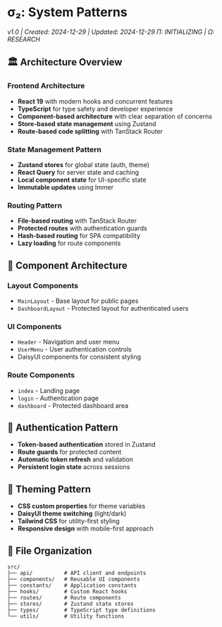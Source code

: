 # σ₂: System Patterns

_v1.0 | Created: 2024-12-29 | Updated: 2024-12-29_
_Π: INITIALIZING | Ω: RESEARCH_

## 🏛️ Architecture Overview

### Frontend Architecture

- **React 19** with modern hooks and concurrent features
- **TypeScript** for type safety and developer experience
- **Component-based architecture** with clear separation of concerns
- **Store-based state management** using Zustand
- **Route-based code splitting** with TanStack Router

### State Management Pattern

- **Zustand stores** for global state (auth, theme)
- **React Query** for server state and caching
- **Local component state** for UI-specific state
- **Immutable updates** using Immer

### Routing Pattern

- **File-based routing** with TanStack Router
- **Protected routes** with authentication guards
- **Hash-based routing** for SPA compatibility
- **Lazy loading** for route components

## 🧩 Component Architecture

### Layout Components

- `MainLayout` - Base layout for public pages
- `DashboardLayout` - Protected layout for authenticated users

### UI Components

- `Header` - Navigation and user menu
- `UserMenu` - User authentication controls
- DaisyUI components for consistent styling

### Route Components

- `index` - Landing page
- `login` - Authentication page
- `dashboard` - Protected dashboard area

## 🔐 Authentication Pattern

- **Token-based authentication** stored in Zustand
- **Route guards** for protected content
- **Automatic token refresh** and validation
- **Persistent login state** across sessions

## 🎨 Theming Pattern

- **CSS custom properties** for theme variables
- **DaisyUI theme switching** (light/dark)
- **Tailwind CSS** for utility-first styling
- **Responsive design** with mobile-first approach

## 📁 File Organization

```
src/
├── api/          # API client and endpoints
├── components/   # Reusable UI components
├── constants/    # Application constants
├── hooks/        # Custom React hooks
├── routes/       # Route components
├── stores/       # Zustand state stores
├── types/        # TypeScript type definitions
└── utils/        # Utility functions
```
